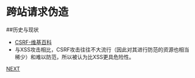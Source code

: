 跨站请求伪造
===============================

##历史与现状

* [CSRF-维基百科](ref/Cross-site_request_forgery.html)
* 与XSS攻击相比，CSRF攻击往往不大流行（因此对其进行防范的资源也相当稀少）和难以防范，所以被认为比XSS更具危险性。 

[NEXT](2.2.browsers-cookie-policy.md.markdown)